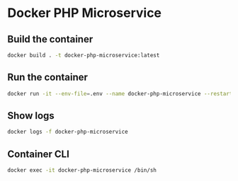 # Docker PHP Microservice

## Build the container
```bash
docker build . -t docker-php-microservice:latest
```

## Run the container
```bash
docker run -it --env-file=.env --name docker-php-microservice --restart=unless-stopped -d docker-php-microservice:latest
```

## Show logs
```bash
docker logs -f docker-php-microservice
```

## Container CLI
```bash
docker exec -it docker-php-microservice /bin/sh
```
